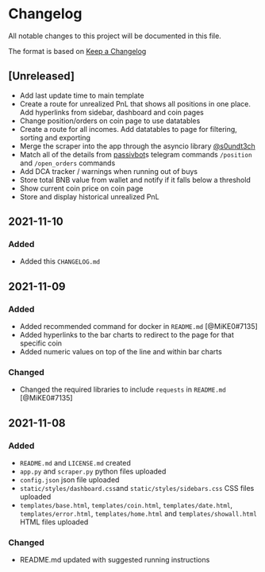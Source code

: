 # Changelog
All notable changes to this project will be documented in this file.

The format is based on [Keep a Changelog](https://keepachangelog.com/en/1.0.0/)

## [Unreleased]
- Add last update time to main template
- Create a route for unrealized PnL that shows all positions in one place. Add hyperlinks from sidebar, dashboard and coin pages
- Change position/orders on coin page to use datatables
- Create a route for all incomes. Add datatables to page for filtering, sorting and exporting
- Merge the scraper into the app through the asyncio library [@s0undt3ch](https://github.com/s0undt3ch)
- Match all of the details from [passivbot](https://github.com/enarjord/passivbot)s telegram commands `/position` and `/open_orders` commands
- Add DCA tracker / warnings when running out of buys
- Store total BNB value from wallet and notify if it falls below a threshold
- Show current coin price on coin page
- Store and display historical unrealized PnL

## 2021-11-10
### Added
- Added this `CHANGELOG.md` 

## 2021-11-09
### Added
- Added recommended command for docker in `README.md` [@MiKE0#7135]
- Added hyperlinks to the bar charts to redirect to the page for that specific coin
- Added numeric values on top of the line and within bar charts

### Changed
- Changed the required libraries to include `requests` in `README.md` [@MiKE0#7135]

## 2021-11-08
### Added
- `README.md` and `LICENSE.md` created
- `app.py` and `scraper.py` python files uploaded
- `config.json` json file uploaded
- `static/styles/dashboard.css`and `static/styles/sidebars.css` CSS files uploaded
- `templates/base.html`, `templates/coin.html`, `templates/date.html`, `templates/error.html`, `templates/home.html` and `templates/showall.html` HTML files uploaded

### Changed
- README.md updated with suggested running instructions
